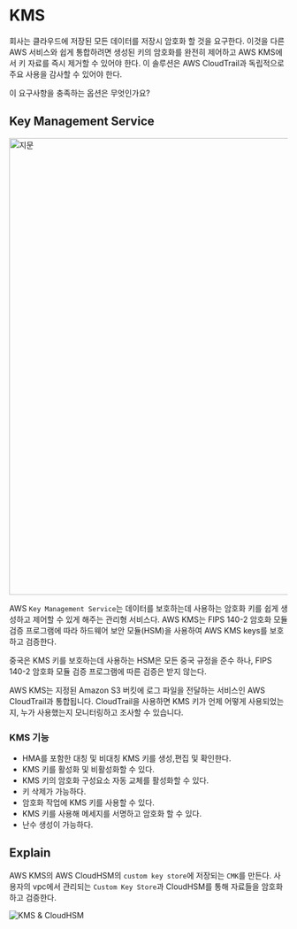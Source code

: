 # KMS

회사는 클라우드에 저장된 모든 데이터를 저장시 암호화 할 것을 요구한다. 이것을 다른 AWS 서비스와 쉽게 통합하려면 생성된 키의 암호화를 완전히 제어하고 AWS KMS에서 키 자료를 즉시 제거할 수 있어야 한다. 이 솔루션은 AWS CloudTrail과 독립적으로 주요 사용을 감사할 수 있어야 한다.

이 요구사항을 충족하는 옵션은 무엇인가요?

## Key Management Service

<img width="826" alt="지문" src="https://user-images.githubusercontent.com/39899731/194975335-39c55b50-5ac3-4c7c-9f1f-a90eb3522ee5.png">

AWS `Key Management Service`는 데이터를 보호하는데 사용하는 암호화 키를 쉽게 생성하고 제어할 수 있게 해주는 관리형 서비스다. AWS KMS는 FIPS 140-2 암호화 모듈 검증 프로그램에 따라 하드웨어 보안 모듈(HSM)을 사용하여 AWS KMS keys를 보호하고 검증한다. 

중국은 KMS 키를 보호하는데 사용하는 HSM은 모든 중국 규정을 준수 하나, FIPS 140-2 암호화 모듈 검증 프로그램에 따른 검증은 받지 않는다.

AWS KMS는 지정된 Amazon S3 버킷에 로그 파일을 전달하는 서비스인 AWS CloudTrail과 통합됩니다. CloudTrail을 사용하면 KMS 키가 언제 어떻게 사용되었는지, 누가 사용했는지 모니터링하고 조사할 수 있습니다.

### KMS 기능

- HMA를 포함한 대칭 및 비대칭 KMS 키를 생성,편집 및 확인한다.
- KMS 키를 활성화 및 비활성화할 수 있다.
- KMS 키의 암호화 구성요소 자동 교체를 활성화할 수 있다.
- 키 삭제가 가능하다.
- 암호화 작업에 KMS 키를 사용할 수 있다.
- KMS 키를 사용해 메세지를 서명하고 암호화 할 수 있다.
- 난수 생성이 가능하다.

## Explain

AWS KMS의 AWS CloudHSM의 `custom key store`에 저장되는 `CMK`를 만든다. 사용자의 vpc에서 관리되는 `Custom Key Store`과 CloudHSM를 통해 자료들을 암호화하고 검증한다.

![KMS & CloudHSM](https://user-images.githubusercontent.com/39899731/194975398-c0ffddc7-f8dd-4702-851c-4aca5c9a0454.png)


